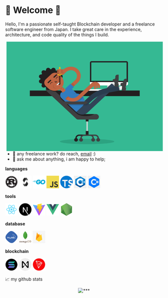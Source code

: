 # 👋 Welcome 👋
Hello, I'm a passionate self-taught Blockchain developer and a freelance software engineer from Japan. 
I take great care in the experience, architecture, and code quality of the things I build.

<img align="right" alt="GIF" src="assets/logo.gif?raw=true" width="500" height="350" />
  
- 💼 any freelance work? do reach, [email](ny581383@gmail.com) :)
- 💬 ask me about anything, i am happy to help;

**languages**  

<code><img height="40" src="https://raw.githubusercontent.com/github/explore/80688e429a7d4ef2fca1e82350fe8e3517d3494d/topics/rust/rust.png"></code>
<code><img height="40" src="assets/logo/solidity.png"></code>
<code><img height="40" src="assets/logo/go.png"></code>
<code><img height="40" src="https://raw.githubusercontent.com/github/explore/80688e429a7d4ef2fca1e82350fe8e3517d3494d/topics/javascript/javascript.png"></code>
<code><img height="40" src="assets/logo/ts.png"></code>
<code><img height="40" src="assets/logo/c++.png"></code>
<code><img height="40" src="assets/logo/c%23.png"></code>


**tools**  

<code><img height="40" src="https://raw.githubusercontent.com/github/explore/80688e429a7d4ef2fca1e82350fe8e3517d3494d/topics/react/react.png"></code>
<code><img height="40" src="assets/logo/next.png"></code>
<code><img height="40" src="assets/logo/vite.png"></code>
<code><img height="40" src="https://raw.githubusercontent.com/github/explore/80688e429a7d4ef2fca1e82350fe8e3517d3494d/topics/vue/vue.png"></code>
<code><img height="40" src="https://raw.githubusercontent.com/github/explore/80688e429a7d4ef2fca1e82350fe8e3517d3494d/topics/nodejs/nodejs.png"></code>

**database**

<code><img height="40" src="assets/logo/mysql.png"></code>
<code><img height="40" src="assets/logo/mongodb.png"></code>
<code><img height="40" src="assets/logo/firebase.png"></code>

**blockchain**

<code><img height="40" src="assets/logo/solana.png"></code>
<code><img height="40" src="assets/logo/near.png"></code>
<code><img height="40" src="assets/logo/tron.png"></code>


📈 my github stats

<p align="center"> <img src="https://github-readme-stats.vercel.app/api?username=&show_icons=true&theme=gotham" alt="***" />
